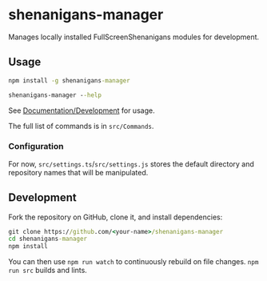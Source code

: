 # shenanigans-manager

Manages locally installed FullScreenShenanigans modules for development.

## Usage

```cmd
npm install -g shenanigans-manager

shenanigans-manager --help
```

See [Documentation/Development](https://github.com/FullScreenShenanigans/Documentation/blob/master/Development.md) for usage.

The full list of commands is in `src/Commands`.

### Configuration

For now, `src/settings.ts`/`src/settings.js` stores the default directory and repository names that will be manipulated.


## Development

Fork the repository on GitHub, clone it, and install dependencies:

```cmd
git clone https://github.com/<your-name>/shenanigans-manager
cd shenanigans-manager
npm install
```

You can then use `npm run watch` to continuously rebuild on file changes.
`npm run src` builds and lints.
